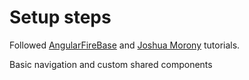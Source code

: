 # Setup steps

Followed [AngularFireBase](https://angularfirebase.com/snippets/how-manage-shared-components-in-an-ionic-4-app/) and [Joshua Morony](https://www.youtube.com/watch?v=za5NaFavux4) tutorials.

Basic navigation and custom shared components
